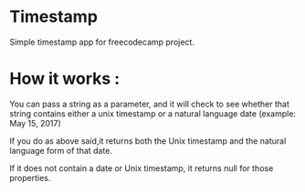 # Timestamp
Simple timestamp app for freecodecamp project.

# How it works : 
  You can pass a string as a parameter, and it will check to see whether that string contains either a unix timestamp or a natural language date (example: May 15, 2017)

  If you do as above said,it returns both the Unix timestamp and the natural language form of that date.

  If it does not contain a date or Unix timestamp, it returns null for those properties.
